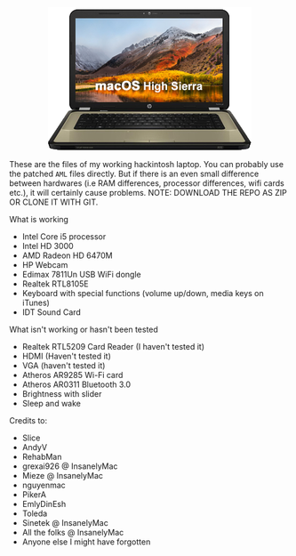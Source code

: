 <p align="center">
  <img src="assets/g6_hs.png">
</p>

These are the files of my working hackintosh laptop.
You can probably use the patched ```AML``` files directly. But if there is an even small difference between hardwares (i.e RAM differences, processor differences, wifi cards etc.), it will certainly cause problems.
NOTE: DOWNLOAD THE REPO AS ZIP OR CLONE IT WITH GIT.

What is working

- Intel Core i5 processor
- Intel HD 3000
- AMD Radeon HD 6470M
- HP Webcam
- Edimax 7811Un USB WiFi dongle
- Realtek RTL8105E
- Keyboard with special functions (volume up/down, media keys on iTunes)
- IDT Sound Card

What isn't working or hasn't been tested

- Realtek RTL5209 Card Reader (I haven't tested it)
- HDMI (Haven't tested it)
- VGA (haven't tested it)
- Atheros AR9285 Wi-Fi card
- Atheros AR0311 Bluetooth 3.0
- Brightness with slider
- Sleep and wake

Credits to:
- Slice
- AndyV
- RehabMan
- grexai926 @ InsanelyMac
- Mieze @ InsanelyMac
- nguyenmac
- PikerA
- EmlyDinEsh
- Toleda
- Sinetek @ InsanelyMac
- All the folks @ InsanelyMac
- Anyone else I might have forgotten
